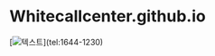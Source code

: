 # Whitecallcenter.github.io
[![텍스트]([http://cfile24.uf.tistory.com/image/2444873B57E257821FA2AE](https://user-images.githubusercontent.com/112099906/186706064-07863494-0329-4243-a06d-37ca469b9072.png))](tel:1644-1230)
